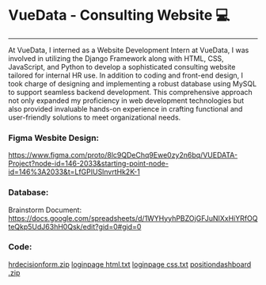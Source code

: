 # VueData - Consulting Website 💻
---

At VueData, I interned as a Website Development Intern at VueData, I was involved in utilizing the Django Framework along with HTML, CSS, JavaScript, and Python to develop a sophisticated consulting website tailored for internal HR use. In addition to coding and front-end design, I took charge of designing and implementing a robust database using MySQL to support seamless backend development. This comprehensive approach not only expanded my proficiency in web development technologies but also provided invaluable hands-on experience in crafting functional and user-friendly solutions to meet organizational needs.

### Figma Wesbite Design:
https://www.figma.com/proto/8lc9QDeChq9Ewe0zy2n6bq/VUEDATA-Project?node-id=146-2033&starting-point-node-id=146%3A2033&t=LfGPIUSlnvrtHk2K-1 

### Database:
Brainstorm Document: https://docs.google.com/spreadsheets/d/1WYHyyhPBZOjGFJuNIXxHiYRfOQteQkp5UdJ63hH0Qsk/edit?gid=0#gid=0 

### Code:
[hrdecisionform.zip](https://github.com/user-attachments/files/17724785/hrdecisionform.zip)
[loginpage html.txt](https://github.com/user-attachments/files/17724787/loginpage.html.txt)
[loginpage css.txt](https://github.com/user-attachments/files/17724786/loginpage.css.txt)
[positiondashboard .zip](https://github.com/user-attachments/files/17724789/positiondashboard.zip)

